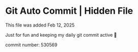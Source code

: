 # Git Auto Commit | Hidden File

This file was added Feb 12, 2025

Just for fun and keeping my daily git commit active 🤪

commit number: 530569
